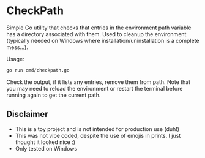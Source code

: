# CheckPath

Simple Go utility that checks that entries in the environment
path variable has a directory associated with them. Used to
cleanup the environment (typically needed on Windows where
installation/uninstallation is a complete mess...).

Usage:

``` bash
go run cmd/checkpath.go
```

Check the output, if it lists any entries, remove them from path.
Note that you may need to reload the environment or restart the 
terminal before running again to get the current path.

## Disclaimer

* This is a toy project and is not intended for production use (duh!)
* This was not vibe coded, despite the use of emojis in prints. I just thought
it looked nice :)
* Only tested on Windows
